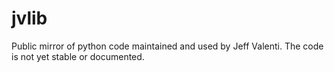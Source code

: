 # jvlib

Public mirror of python code maintained and used by Jeff Valenti.
The code is not yet stable or documented.
